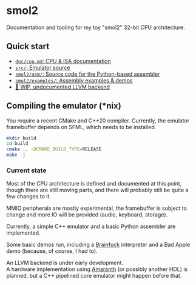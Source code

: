 # smol2

Documentation and tooling for my toy "smol2" 32-bit CPU architecture.

## Quick start

- [`doc/cpu.md`: CPU & ISA documentation](doc/cpu.md)
- [`src/`: Emulator source](src/)
- [`smol2/asm/`: Source code for the Python-based assembler](smol2/asm/)
- [`smol2/examples/`: Assembly examples & demos](smol2/examples/)
- [🔗 WIP, undocumented LLVM backend](https://github.com/asumagic/llvm-project/tree/smol2)

## Compiling the emulator (*nix)

You require a recent CMake and C++20 compiler. Currently, the emulator framebuffer depends on SFML, which needs to be installed.

```sh
mkdir build
cd build
cmake .. -DCMAKE_BUILD_TYPE=RELEASE
make -j
```

### Current state

Most of the CPU architecture is defined and documented at this point, though there are still moving parts, and there will probably still be quite a few changes to it.

MMIO peripherals are mostly experimental, the framebuffer is subject to change and more IO will be provided (audio, keyboard, storage).

Currently, a simple C++ emulator and a basic Python assembler are implemented.

Some basic demos run, including a [Brainfuck](https://esolangs.org/wiki/Brainfuck) interpreter and a Bad Apple demo (because, of course, I had to).

An LLVM backend is under early development.  
A hardware implementation using [Amaranth](https://github.com/amaranth-lang) (or possibly another HDL) is planned, but a C++ pipelined core emulator might happen before that.
